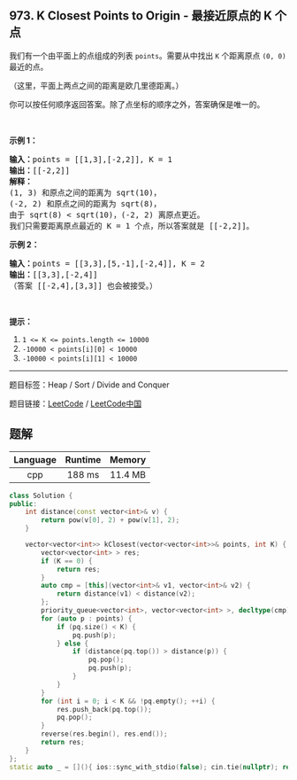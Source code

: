 ## 973. K Closest Points to Origin - 最接近原点的 K 个点

<!--If you want to use the English description, use `question.content` instead-->

<p>我们有一个由平面上的点组成的列表 <code>points</code>。需要从中找出 <code>K</code> 个距离原点 <code>(0, 0)</code> 最近的点。</p>

<p>（这里，平面上两点之间的距离是欧几里德距离。）</p>

<p>你可以按任何顺序返回答案。除了点坐标的顺序之外，答案确保是唯一的。</p>

<p>&nbsp;</p>

<p><strong>示例 1：</strong></p>

<pre><strong>输入：</strong>points = [[1,3],[-2,2]], K = 1
<strong>输出：</strong>[[-2,2]]
<strong>解释： </strong>
(1, 3) 和原点之间的距离为 sqrt(10)，
(-2, 2) 和原点之间的距离为 sqrt(8)，
由于 sqrt(8) &lt; sqrt(10)，(-2, 2) 离原点更近。
我们只需要距离原点最近的 K = 1 个点，所以答案就是 [[-2,2]]。
</pre>

<p><strong>示例 2：</strong></p>

<pre><strong>输入：</strong>points = [[3,3],[5,-1],[-2,4]], K = 2
<strong>输出：</strong>[[3,3],[-2,4]]
（答案 [[-2,4],[3,3]] 也会被接受。）
</pre>

<p>&nbsp;</p>

<p><strong>提示：</strong></p>

<ol>
	<li><code>1 &lt;= K &lt;= points.length &lt;= 10000</code></li>
	<li><code>-10000 &lt; points[i][0] &lt; 10000</code></li>
	<li><code>-10000 &lt; points[i][1] &lt; 10000</code></li>
</ol>



-----

题目标签：Heap / Sort / Divide and Conquer

题目链接：[LeetCode](https://leetcode.com/problems/k-closest-points-to-origin/description/)  /  [LeetCode中国](https://leetcode-cn.com/problems/k-closest-points-to-origin/description/)

## 题解



| Language | Runtime | Memory |
|:---:|:---:|:---:|
| cpp  | 188  ms | 11.4 MB |

```cpp
class Solution {
public:
    int distance(const vector<int>& v) {
        return pow(v[0], 2) + pow(v[1], 2);
    }

    vector<vector<int>> kClosest(vector<vector<int>>& points, int K) {
        vector<vector<int> > res;
        if (K == 0) {
            return res;
        }
        auto cmp = [this](vector<int>& v1, vector<int>& v2) {
            return distance(v1) < distance(v2);
        };
        priority_queue<vector<int>, vector<vector<int> >, decltype(cmp)>pq(cmp);
        for (auto p : points) {
            if (pq.size() < K) {
                pq.push(p);
            } else {
                if (distance(pq.top()) > distance(p)) {
                    pq.pop();
                    pq.push(p);
                }
            }
        }
        for (int i = 0; i < K && !pq.empty(); ++i) {
            res.push_back(pq.top());
            pq.pop();
        }
        reverse(res.begin(), res.end());
        return res;
    }
};
static auto _ = [](){ ios::sync_with_stdio(false); cin.tie(nullptr); return 0; }();
```
